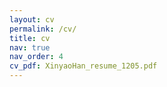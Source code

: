 ```yaml
---
layout: cv
permalink: /cv/
title: cv
nav: true
nav_order: 4
cv_pdf: XinyaoHan_resume_1205.pdf
---
```

